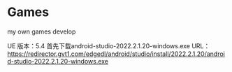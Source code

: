 # Games
my own games develop

UE 版本：5.4
首先下载android-studio-2022.2.1.20-windows.exe URL：https://redirector.gvt1.com/edgedl/android/studio/install/2022.2.1.20/android-studio-2022.2.1.20-windows.exe
